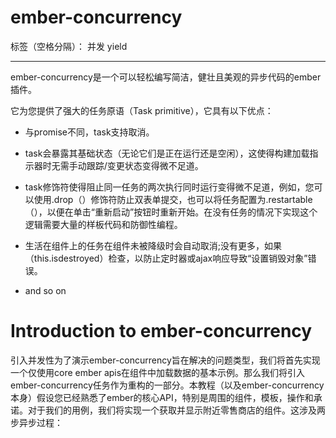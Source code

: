 # ember-concurrency

标签（空格分隔）： 并发  yield

---

ember-concurrency是一个可以轻松编写简洁，健壮且美观的异步代码的ember插件。

它为您提供了强大的任务原语（Task primitive），它具有以下优点：

- 与promise不同，task支持取消。

- task会暴露其基础状态（无论它们是正在运行还是空闲），这使得构建加载指示器时无需手动跟踪/变更状态变得微不足道。

- task修饰符使得阻止同一任务的两次执行同​​时运行变得微不足道，例如，您可以使用.drop（）修饰符防止双表单提交，也可以将任务配置为.restartable（），以便在单击“重新启动”按钮时重新开始。在没有任务的情况下实现这个逻辑需要大量的样板代码和防御性编程。

- 生活在组件上的任务在组件未被降级时会自动取消;没有更多，如果（this.isdestroyed）检查，以防止定时器或ajax响应导致“设置销毁对象”错误。

- and so on 


# Introduction to ember-concurrency

引入并发性为了演示ember-concurrency旨在解决的问题类型，我们将首先实现一个仅使用core ember apis在组件中加载数据的基本示例。那么我们将引入ember-concurrency任务作为重构的一部分。本教程（以及ember-concurrency本身）假设您已经熟悉了ember的核心API，特别是周围的组件，模板，操作和承诺。对于我们的用例，我们将实现一个获取并显示附近零售商店的组件。这涉及两步异步过程：